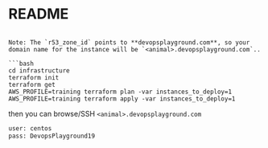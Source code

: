 # README

```

Note: The `r53_zone_id` points to **devopsplayground.com**, so your domain name for the instance will be `<animal>.devopsplayground.com`..  

```bash
cd infrastructure
terraform init
terraform get
AWS_PROFILE=training terraform plan -var instances_to_deploy=1
AWS_PROFILE=training terraform apply -var instances_to_deploy=1
```

then you can browse/SSH `<animal>.devopsplayground.com`

```bash
user: centos  
pass: DevopsPlayground19
```
